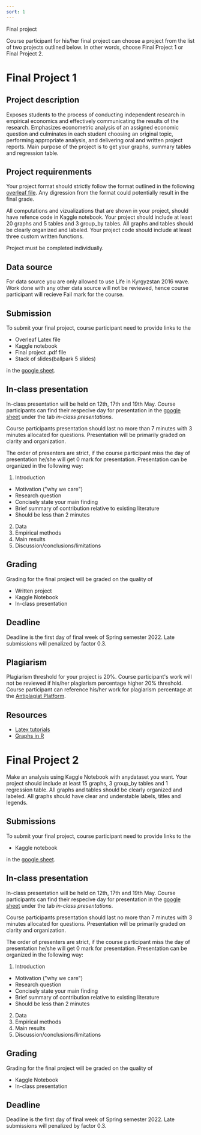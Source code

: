 ```yaml
---
sort: 1
---
```




Final project

Course participant for his/her final project can choose a project from the list of two projects outlined below. In other words, choose Final Project 1 or Final Project 2.

# Final Project 1

## Project description

Exposes students to the process of conducting independent research in empirical economics and effectively communicating the results of the research. Emphasizes econometric analysis of an assigned economic question and culminates in each student choosing an original topic, performing appropriate analysis, and delivering oral and written project reports.
Main purpose of the project is to get your graphs, summary tables and regression table.


## Project requirenments

Your project format should strictly follow the format outlined in the following [overleaf file](https://www.overleaf.com/read/gqdddwcyjfsd). Any digression from the format could potentially result in the final grade.

All computations and vizualizations that are shown in your project, should have refence code in Kaggle notebook.
Your project should include at least 20 graphs and 5 tables and 3 group_by tables. All graphs and tables should be clearly organized and labeled. Your project code should include at least three custom written functions.

Project must be completed individually.
## Data source
For data source you are only allowed to use Life in Kyrgyzstan 2016 wave. Work done with any other data source will not be reviewed, hence course participant will recieve Fail mark for the course.



## Submission
To submit your final project, course participant need to provide links to the
- Overleaf Latex file
- Kaggle notebook
- Final project .pdf file
- Stack of slides(ballpark 5 slides)

in the [google sheet](https://docs.google.com/spreadsheets/d/1W9L89HlpppKm2UTaRDevDdfTt2ZF_9fi17obPT_qhUw/edit?usp=sharing).


## In-class presentation

In-class presentation will be held on 12th, 17th and 19th May. Course participants can find their respecive day for presentation in the [google sheet](https://docs.google.com/spreadsheets/d/1W9L89HlpppKm2UTaRDevDdfTt2ZF_9fi17obPT_qhUw/edit?usp=sharing) under the tab *in-class presentations*.


Course participants presentation should last no more than 7 minutes with 3 minutes allocated for questions.
Presentation will be primarily graded on clarity and organization.

The order of presenters are strict, if the course participant miss the day of presentation he/she will get 0 mark for presentation.
Presentation can be organized in the following way:

1. Introduction
- Motivation ("why we care")
- Research question
- Concisely state your main finding
- Brief summary of contribution relative to existing literature
- Should be less than 2 minutes
2. Data
3. Empirical methods
4. Main results
5. Discussion/conclusions/limitations

## Grading

Grading for the final project will be graded on the quality of

- Written project
- Kaggle Notebook
- In-class presentation

## Deadline
Deadline is the first day of final week of Spring semester 2022. Late submissions will penalized by factor 0.3.


## Plagiarism

Plagiarism threshold for your project is 20%. Course participant's work will not be reviewed if his/her plagiarism percentage higher 20% threshold. Course participant can reference his/her work for plagiarism percentage at the [Antiplagiat Platform](https://www.antiplagiat.ru/).

## Resources

- [Latex tutorials](https://www.overleaf.com/learn/latex/Tutorials)
- [Graphs in R](https://r-graph-gallery.com/)



# Final Project 2

Make an analysis using Kaggle Notebook with anydataset you want. Your project should include at least 15 graphs, 3 group_by tables and 1 regression table. All graphs and tables should be clearly organized and labeled. All graphs should have clear and understable labels, titles and legends.

## Submissions

To submit your final project, course participant need to provide links to the
- Kaggle notebook

in the [google sheet](https://docs.google.com/spreadsheets/d/1W9L89HlpppKm2UTaRDevDdfTt2ZF_9fi17obPT_qhUw/edit?usp=sharing).

## In-class presentation

In-class presentation will be held on 12th, 17th and 19th May. Course participants can find their respecive day for presentation in the [google sheet](https://docs.google.com/spreadsheets/d/1W9L89HlpppKm2UTaRDevDdfTt2ZF_9fi17obPT_qhUw/edit?usp=sharing) under the tab *in-class presentations*.


Course participants presentation should last no more than 7 minutes with 3 minutes allocated for questions.
Presentation will be primarily graded on clarity and organization.

The order of presenters are strict, if the course participant miss the day of presentation he/she will get 0 mark for presentation.
Presentation can be organized in the following way:

1. Introduction
- Motivation ("why we care")
- Research question
- Concisely state your main finding
- Brief summary of contribution relative to existing literature
- Should be less than 2 minutes
2. Data
3. Empirical methods
4. Main results
5. Discussion/conclusions/limitations

## Grading

Grading for the final project will be graded on the quality of

- Kaggle Notebook
- In-class presentation

## Deadline
Deadline is the first day of final week of Spring semester 2022. Late submissions will penalized by factor 0.3.
